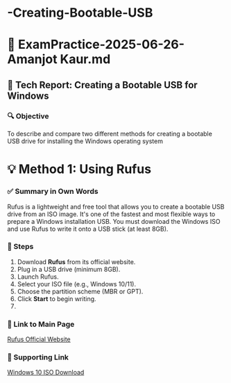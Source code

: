 # -Creating-Bootable-USB
# 🧪 ExamPractice-2025-06-26-Amanjot Kaur.md

## 📄 Tech Report: Creating a Bootable USB for Windows

### 🔍 Objective
To describe and compare two different methods for creating a bootable USB drive for installing the Windows operating system

# 💡 Method 1: Using **Rufus**

### ✅ Summary in Own Words
Rufus is a lightweight and free tool that allows you to create a bootable USB drive from an ISO image. It's one of the fastest and most flexible ways to prepare a Windows installation USB. You must download the Windows ISO and use Rufus to write it onto a USB stick (at least 8GB).

### 🔧 Steps
1. Download **Rufus** from its official website.
2. Plug in a USB drive (minimum 8GB).
3. Launch Rufus.
4. Select your ISO file (e.g., Windows 10/11).
5. Choose the partition scheme (MBR or GPT).
6. Click **Start** to begin writing.
7. 
### 🔗 Link to Main Page  
[Rufus Official Website](https://rufus.ie/en/)

### 🔗 Supporting Link  
[Windows 10 ISO Download](https://www.microsoft.com/software-download/windows10)
